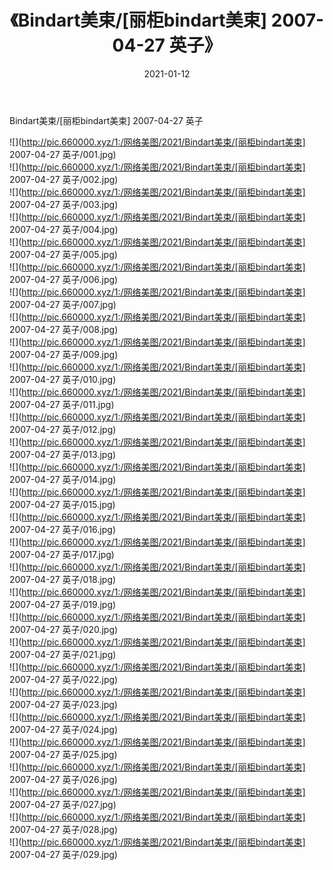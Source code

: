 ﻿---
layout: post
title:  《Bindart美束/[丽柜bindart美束] 2007-04-27 英子》
date:   2021-01-12
img: http://pic.660000.xyz/1:/网络美图/2021/Bindart美束/[丽柜bindart美束] 2007-04-27 英子/000.jpg
categories: [美女, 清纯, 唯美]
---

Bindart美束/[丽柜bindart美束] 2007-04-27 英子

 ![](http://pic.660000.xyz/1:/网络美图/2021/Bindart美束/[丽柜bindart美束] 2007-04-27 英子/001.jpg) <br>![](http://pic.660000.xyz/1:/网络美图/2021/Bindart美束/[丽柜bindart美束] 2007-04-27 英子/002.jpg) <br>![](http://pic.660000.xyz/1:/网络美图/2021/Bindart美束/[丽柜bindart美束] 2007-04-27 英子/003.jpg) <br>![](http://pic.660000.xyz/1:/网络美图/2021/Bindart美束/[丽柜bindart美束] 2007-04-27 英子/004.jpg) <br>![](http://pic.660000.xyz/1:/网络美图/2021/Bindart美束/[丽柜bindart美束] 2007-04-27 英子/005.jpg) <br>![](http://pic.660000.xyz/1:/网络美图/2021/Bindart美束/[丽柜bindart美束] 2007-04-27 英子/006.jpg) <br>![](http://pic.660000.xyz/1:/网络美图/2021/Bindart美束/[丽柜bindart美束] 2007-04-27 英子/007.jpg) <br>![](http://pic.660000.xyz/1:/网络美图/2021/Bindart美束/[丽柜bindart美束] 2007-04-27 英子/008.jpg) <br>![](http://pic.660000.xyz/1:/网络美图/2021/Bindart美束/[丽柜bindart美束] 2007-04-27 英子/009.jpg) <br>![](http://pic.660000.xyz/1:/网络美图/2021/Bindart美束/[丽柜bindart美束] 2007-04-27 英子/010.jpg) <br>![](http://pic.660000.xyz/1:/网络美图/2021/Bindart美束/[丽柜bindart美束] 2007-04-27 英子/011.jpg) <br>![](http://pic.660000.xyz/1:/网络美图/2021/Bindart美束/[丽柜bindart美束] 2007-04-27 英子/012.jpg) <br>![](http://pic.660000.xyz/1:/网络美图/2021/Bindart美束/[丽柜bindart美束] 2007-04-27 英子/013.jpg) <br>![](http://pic.660000.xyz/1:/网络美图/2021/Bindart美束/[丽柜bindart美束] 2007-04-27 英子/014.jpg) <br>![](http://pic.660000.xyz/1:/网络美图/2021/Bindart美束/[丽柜bindart美束] 2007-04-27 英子/015.jpg) <br>![](http://pic.660000.xyz/1:/网络美图/2021/Bindart美束/[丽柜bindart美束] 2007-04-27 英子/016.jpg) <br>![](http://pic.660000.xyz/1:/网络美图/2021/Bindart美束/[丽柜bindart美束] 2007-04-27 英子/017.jpg) <br>![](http://pic.660000.xyz/1:/网络美图/2021/Bindart美束/[丽柜bindart美束] 2007-04-27 英子/018.jpg) <br>![](http://pic.660000.xyz/1:/网络美图/2021/Bindart美束/[丽柜bindart美束] 2007-04-27 英子/019.jpg) <br>![](http://pic.660000.xyz/1:/网络美图/2021/Bindart美束/[丽柜bindart美束] 2007-04-27 英子/020.jpg) <br>![](http://pic.660000.xyz/1:/网络美图/2021/Bindart美束/[丽柜bindart美束] 2007-04-27 英子/021.jpg) <br>![](http://pic.660000.xyz/1:/网络美图/2021/Bindart美束/[丽柜bindart美束] 2007-04-27 英子/022.jpg) <br>![](http://pic.660000.xyz/1:/网络美图/2021/Bindart美束/[丽柜bindart美束] 2007-04-27 英子/023.jpg) <br>![](http://pic.660000.xyz/1:/网络美图/2021/Bindart美束/[丽柜bindart美束] 2007-04-27 英子/024.jpg) <br>![](http://pic.660000.xyz/1:/网络美图/2021/Bindart美束/[丽柜bindart美束] 2007-04-27 英子/025.jpg) <br>![](http://pic.660000.xyz/1:/网络美图/2021/Bindart美束/[丽柜bindart美束] 2007-04-27 英子/026.jpg) <br>![](http://pic.660000.xyz/1:/网络美图/2021/Bindart美束/[丽柜bindart美束] 2007-04-27 英子/027.jpg) <br>![](http://pic.660000.xyz/1:/网络美图/2021/Bindart美束/[丽柜bindart美束] 2007-04-27 英子/028.jpg) <br>![](http://pic.660000.xyz/1:/网络美图/2021/Bindart美束/[丽柜bindart美束] 2007-04-27 英子/029.jpg) <br>